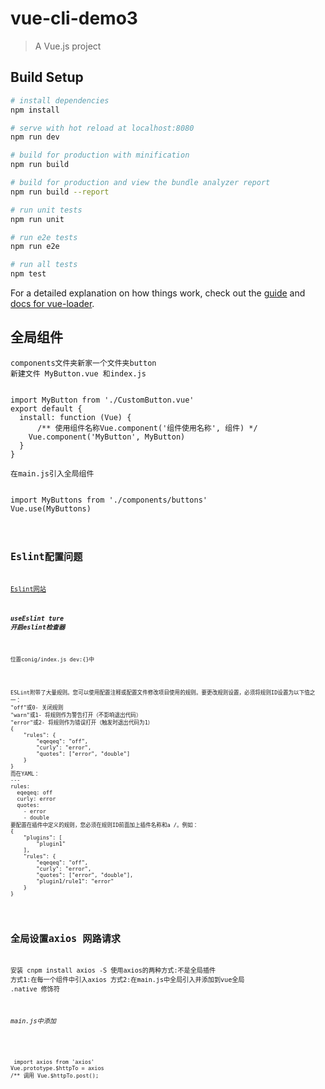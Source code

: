 # vue-cli-demo3

> A Vue.js project

## Build Setup

``` bash
# install dependencies
npm install

# serve with hot reload at localhost:8080
npm run dev

# build for production with minification
npm run build

# build for production and view the bundle analyzer report
npm run build --report

# run unit tests
npm run unit

# run e2e tests
npm run e2e

# run all tests
npm test
```

For a detailed explanation on how things work, check out the [guide](http://vuejs-templates.github.io/webpack/) and [docs for vue-loader](http://vuejs.github.io/vue-loader).



## 全局组件
    components文件夹新家一个文件夹button
    新建文件 MyButton.vue 和index.js
<pre><code>
import MyButton from './CustomButton.vue'
export default {
  install: function (Vue) {
      /** 使用组件名称Vue.component('组件使用名称', 组件) */
    Vue.component('MyButton', MyButton)
  }
}</code></pre>
    在main.js引入全局组件
<pre><code>
import MyButtons from './components/buttons'
Vue.use(MyButtons)</pre><code>

## Eslint配置问题
[Eslint网站](https://eslint.org/docs/user-guide/configuring)
##### useEslint ture 开启eslint检查器  
    位置conig/index.js dev:{}中

<pre><code>
ESLint附带了大量规则。您可以使用配置注释或配置文件修改项目使用的规则。要更改规则设置，必须将规则ID设置为以下值之一：
"off"或0- 关闭规则
"warn"或1- 将规则作为警告打开（不影响退出代码）
"error"或2- 将规则作为错误打开（触发时退出代码为1）
{
    "rules": {
        "eqeqeq": "off",
        "curly": "error",
        "quotes": ["error", "double"]
    }
}
而在YAML：
---
rules:
  eqeqeq: off
  curly: error
  quotes:
    - error
    - double
要配置在插件中定义的规则，您必须在规则ID前面加上插件名称和a /。例如：
{
    "plugins": [
        "plugin1"
    ],
    "rules": {
        "eqeqeq": "off",
        "curly": "error",
        "quotes": ["error", "double"],
        "plugin1/rule1": "error"
    }
}</code></pre>

## 全局设置axios 网路请求
安装 cnpm install axios -S
     使用axios的两种方式:不是全局插件
     方式1:在每一个组件中引入axios
     方式2:在main.js中全局引入并添加到vue全局
     .native 修饰符
###### main.js中添加  
<pre><code>
 import axios from 'axios'   
Vue.prototype.$httpTo = axios
/** 调用 Vue.$httpTo.post();
</code></pre>
            




